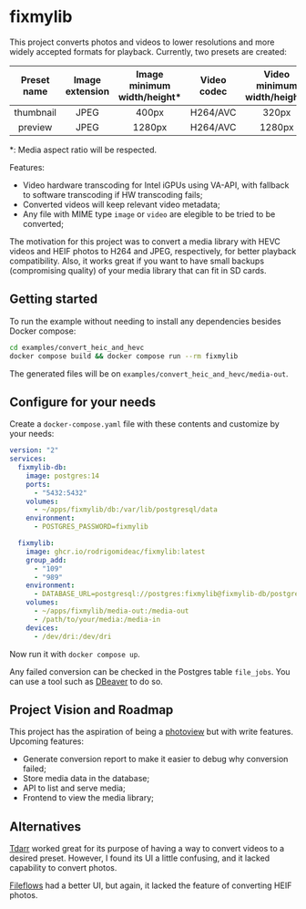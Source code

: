 # fixmylib

This project converts photos and videos to lower resolutions and more widely accepted formats for playback. Currently, two presets are created:

|  Preset name  |    Image extension     | Image minimum width/height* | Video codec  | Video minimum width/height* |
|:-------------:|:----------------------:|:---------------------------:|:------------:|:---------------------------:|
|   thumbnail   |          JPEG          |            400px            |   H264/AVC   |            320px            |
|    preview    |          JPEG          |           1280px            |   H264/AVC   |           1280px            |

*: Media aspect ratio will be respected.

Features:
- Video hardware transcoding for Intel iGPUs using VA-API, with fallback to software transcoding if HW transcoding fails;
- Converted videos will keep relevant video metadata;
- Any file with MIME type `image` or `video` are elegible to be tried to be converted;

The motivation for this project was to convert a media library with HEVC videos and HEIF photos to H264 and JPEG, respectively, for better playback compatibility. Also, it works great if you want to have small backups (compromising quality) of your media library that can fit in SD cards. 

## Getting started

To run the example without needing to install any dependencies besides Docker compose:

```bash
cd examples/convert_heic_and_hevc
docker compose build && docker compose run --rm fixmylib
```

The generated files will be on `examples/convert_heic_and_hevc/media-out`.

## Configure for your needs

Create a `docker-compose.yaml` file with these contents and customize by your needs:

```yaml
version: "2"
services:
  fixmylib-db:
    image: postgres:14
    ports:
      - "5432:5432"
    volumes:
      - ~/apps/fixmylib/db:/var/lib/postgresql/data
    environment:
      - POSTGRES_PASSWORD=fixmylib

  fixmylib:
    image: ghcr.io/rodrigomideac/fixmylib:latest
    group_add:
      - "109"
      - "989"
    environment:
      - DATABASE_URL=postgresql://postgres:fixmylib@fixmylib-db/postgres
    volumes:
      - ~/apps/fixmylib/media-out:/media-out
      - /path/to/your/media:/media-in
    devices:
      - /dev/dri:/dev/dri

```

Now run it with `docker compose up`.

Any failed conversion can be checked in the Postgres table `file_jobs`. You can use a tool such as [DBeaver](https://github.com/dbeaver/dbeaver) to do so. 

## Project Vision and Roadmap
This project has the aspiration of being a [photoview](https://github.com/photoview/photoview) but with write features. Upcoming features:

- Generate conversion report to make it easier to debug why conversion failed;
- Store media data in the database;
- API to list and serve media;
- Frontend to view the media library;

## Alternatives
[Tdarr](https://github.com/HaveAGitGat/Tdarr) worked great for its purpose of having a way to convert videos to a desired preset. However, I found its UI a little confusing, and it lacked capability to convert photos. 

[Fileflows](https://github.com/revenz/FileFlows) had a better UI, but again, it lacked the feature of converting HEIF photos.
